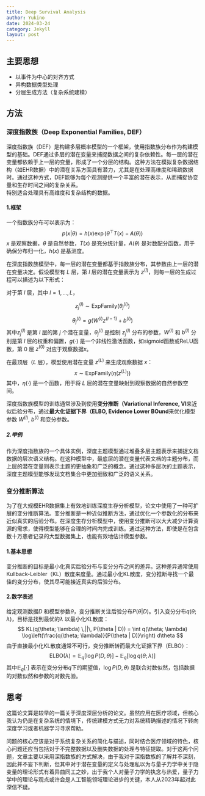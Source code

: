 ```yaml
---
title: Deep Survival Analysis
author: Yukino
date: 2024-03-24
category: Jekyll
layout: post
---
```


## 主要思想
- 以事件为中心的对齐方式
- 异构数据类型处理
- 分层生成方法（复杂系统建模）

## 方法
### 深度指数族（Deep Exponential Families, DEF）

深度指数族（DEF）是构建多层概率模型的一个框架，使用指数族分布作为构建模型的基础。DEF通过多层的潜在变量来捕捉数据之间的复杂依赖性。每一层的潜在变量都依赖于上一层的变量，形成了一个分层的结构。这种方法在模拟复杂数据结构（如EHR数据）中的潜在关系方面具有潜力，尤其是在处理高维度和稀疏数据时。通过这种方式，DEF能够为每个观测提供一个丰富的潜在表示，从而捕捉协变量和生存时间之间的复杂关系。  
特别适合处理具有高维度和复杂结构的数据。

#### 1.框架

一个指数族分布可以表示为：
$$
p(x | \theta) = h(x) \exp(\theta^\top T(x) - A(\theta))
$$
$x$ 是观察数据，$\theta$ 是自然参数，$T(x)$ 是充分统计量，$A(\theta)$ 是对数配分函数，用于确保分布归一化，$h(x)$ 是基测度。

在深度指数族模型中，每一层的潜在变量都基于指数族分布，其参数由上一层的潜在变量决定。假设模型有 $L$ 层，第 $l$ 层的潜在变量表示为 $z^{(l)}$，则每一层的生成过程可以描述为以下形式：

对于第 $l$ 层，其中 $l = 1, \ldots, L$，

$$
z_j^{(l)} \sim \text{ExpFamily}(\theta_j^{(l)})
$$

$$
\theta_j^{(l)} = g(W^{(l)} z^{(l-1)} + b^{(l)})
$$
其中$z_j^{(l)}$ 是第 $l$ 层的第 $j$ 个潜在变量，$\theta_j^{(l)}$ 是控制 $z_j^{(l)}$ 分布的参数，$W^{(l)}$ 和 $b^{(l)}$ 分别是第 $l$ 层的权重和偏置，$g(\cdot)$ 是一个非线性激活函数，如sigmoid函数或ReLU函数，第 $0$ 层 $z^{(0)}$ 对应于观察数据$x$。

在最顶层（$L$ 层），模型使用潜在变量 $z^{(L)}$ 来生成观察数据 $x$：
$$
x \sim \text{ExpFamily}(\eta(z^{(L)}))
$$
其中，$\eta(\cdot)$ 是一个函数，用于将 $L$ 层的潜在变量映射到观察数据的自然参数空间。

深度指数族模型的训练通常涉及到使用**变分推断（Variational Inference, VI**来近似后验分布，通过**最大化证据下界（ELBO, Evidence Lower BOund**来优化模型参数 $W^{(l)}$, $b^{(l)}$ 和变分参数。

##### 2.举例
作为深度指数族的一个具体实例，深度主题模型通过堆叠多层主题表示来捕捉文档数据的层次语义结构。在这种模型中，最底层的潜在变量代表文档的主题分布，而上层的潜在变量则表示主题的更抽象和广泛的概念。通过这种多层次的主题表示，深度主题模型能够发现文档集合中更加细致和广泛的语义关系。

### 变分推断算法
为了在大规模EHR数据集上有效地训练深度生存分析模型，论文中使用了一种可扩展的变分推断算法。变分推断是一种近似推断方法，通过优化一个参数化的分布来近似真实的后验分布。在深度生存分析模型中，使用变分推断可以大大减少计算资源的需求，使得模型能够在合理的时间内完成训练。通过这种方法，即使是在包含数十万患者记录的大型数据集上，也能有效地估计模型参数。
#### 1.基本思想

变分推断的目标是最小化真实后验分布与变分分布之间的差异。这种差异通常使用Kullback-Leibler（KL）散度来度量。通过最小化KL散度，变分推断寻找一个最佳的变分分布，使其尽可能接近真实的后验分布。

#### 2.数学表述

给定观测数据$D$ 和模型参数$\theta$，变分推断关注后验分布$P(\theta | D)$。引入变分分布$q(\theta; \lambda)$，目标是找到最优的$\lambda$ 以最小化KL散度：
$$
KL(q(\theta; \lambda) \,||\, P(\theta | D)) = \int q(\theta; \lambda) \log\left(\frac{q(\theta; \lambda)}{P(\theta | D)}\right) d\theta
$$
由于直接最小化KL散度通常不可行，变分推断转而最大化证据下界（ELBO）：
$$
\text{ELBO}(\lambda) = \mathbb{E}_q[\log P(D, \theta)] - \mathbb{E}_q[\log q(\theta; \lambda)]
$$
其中$\mathbb{E}_q[\cdot]$ 表示在变分分布$q$下的期望值，$\log P(D, \theta)$ 是联合对数似然，包括数据的对数似然和参数的对数先验。

## 思考
这篇论文算是较早的一篇关于深度深层分析的论文。虽然应用在医疗领域，但核心我认为仍是在复杂系统的情境下，传统建模方式无力对系统精确描述的情况下转向深度学习或者机器学习寻求帮助。

问题的核心应该是对于系统复杂关系的简化与描述，同时结合医疗领域的特色，核心问题还应当包括对于不完整数据以及删失数据的处理与特征提取。对于这两个问题，文章主要以采用深指数族的方式解决，由于我对于深指数族的了解并不深刻，因此并不妄下判断，但其中对于潜在变量的定义与处理私以为与量子力学中关于隐变量的理论形式有着异曲同工之妙，出于我个人对量子力学的执念与热爱，量子力学中的理论与观点或许会是人工智能领域理论进步的关键，本人从2023年起对此深信不疑。